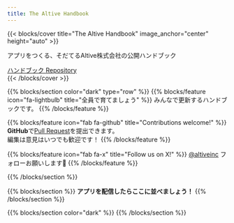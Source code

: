 ```yaml
---
title: The Altive Handbook
---
```


<!-- カバー -->
{{< blocks/cover title="The Altive Handbook" image_anchor="center" height="auto" >}}
<div class="mx-auto">
  <p class="lead mt-5">アプリをつくる、そだてるAltive株式会社の公開ハンドブック</p>
  <a class="btn btn-lg btn-primary me-3 mb-4" href="/docs/">
    ハンドブック <i class="fas fa-arrow-alt-circle-right ms-2"></i>
  </a>
  <a class="btn btn-lg btn-secondary me-3 mb-4" href="https://github.com/altive/handbook">
    Repository <i class="fab fa-github ms-2 "></i>
  </a>
<div class="mx-auto">
{{< /blocks/cover >}}

<!-- 第1セクション -->
{{% blocks/section color="dark" type="row" %}}
{{% blocks/feature icon="fa-lightbulb" title="全員で育てましょう" %}}
みんなで更新するハンドブックです。
{{% /blocks/feature %}}

{{% blocks/feature icon="fab fa-github" title="Contributions welcome!" %}}
**GitHub**で[Pull Request](https://github.com/altive/handbook/pulls)を提出できます。  
編集は意見はいつでも歓迎です！
{{% /blocks/feature %}}

{{% blocks/feature icon="fab fa-x" title="Follow us on X!" %}}
[@altiveinc](https://x.com/altiveinc) フォローお願いします🚀
{{% /blocks/feature %}}

{{% /blocks/section %}}

<!-- 第2セクション -->
{{% blocks/section %}}
**アプリを配信したらここに並べましょう！**
{{% /blocks/section %}}

<!-- 第3セクション -->
{{% blocks/section color="dark" %}}
{{% /blocks/section %}}
